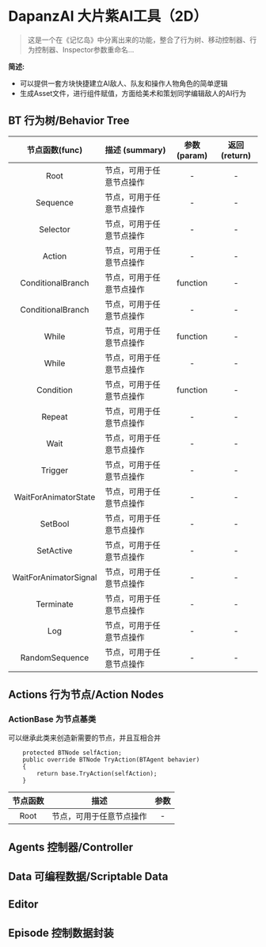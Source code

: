 # DapanzAI 大片紫AI工具（2D）

> 这是一个在《记忆岛》中分离出来的功能，整合了行为树、移动控制器、行为控制器、Inspector参数重命名...

**简述:**
  - 可以提供一套方块快捷建立AI敌人、队友和操作人物角色的简单逻辑
  - 生成Asset文件，进行组件赋值，方面给美术和策划同学编辑敌人的AI行为

## BT 行为树/Behavior Tree
| 节点函数(func) | 描述 (summary) | 参数(param) | 返回(return) |
| :----: | ----------------------------- | :----------: |:----------: |
| Root |  	节点，可用于任意节点操作         |	 -  |	 -  |
| Sequence |  	节点，可用于任意节点操作         |	 -  |	 -  |
| Selector |  	节点，可用于任意节点操作         |	 -  |	 -  |
| Action |  	节点，可用于任意节点操作         |	 -  |	 -  |
| ConditionalBranch |  	节点，可用于任意节点操作         |	 function  |	 -  |
| ConditionalBranch |  	节点，可用于任意节点操作         |	 -  |	 -  |
| While |  	节点，可用于任意节点操作         |	 function  |	 -  |
| While |  	节点，可用于任意节点操作         |	 -  |	 -  |
| Condition |  	节点，可用于任意节点操作         |	 function  |	 -  |
| Repeat |  	节点，可用于任意节点操作         |	 -  |	 -  |
| Wait |  	节点，可用于任意节点操作         |	 -  |	 -  |
| Trigger |  	节点，可用于任意节点操作         |	 -  |	 -  |
| WaitForAnimatorState |  	节点，可用于任意节点操作         |	 -  |	 -  |
| SetBool |  	节点，可用于任意节点操作         |	 -  |	 -  |
| SetActive |  	节点，可用于任意节点操作         |	 -  |	 -  |
| WaitForAnimatorSignal |  	节点，可用于任意节点操作         |	 -  |	 -  |
| Terminate |  	节点，可用于任意节点操作         |	 -  |	 -  |
| Log |  	节点，可用于任意节点操作         |	 -  |	 -  |
| RandomSequence |  	节点，可用于任意节点操作         |	 -  |	 -  

## Actions 行为节点/Action Nodes
### ActionBase 为节点基类
可以继承此类来创造新需要的节点，并且互相合并
```
    protected BTNode selfAction;
    public override BTNode TryAction(BTAgent behavier)
    {
        return base.TryAction(selfAction);
    }
```
| 节点函数 | 描述                          | 参数 |
| :----: | ----------------------------- | :----------: |
| Root |  	节点，可用于任意节点操作         |	 -  |
## Agents 控制器/Controller

## Data 可编程数据/Scriptable Data

## Editor

## Episode 控制数据封装
